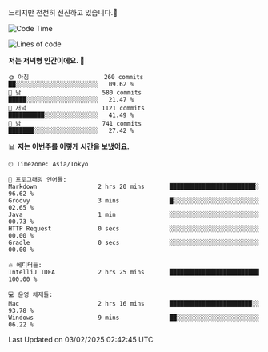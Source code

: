 느리지만 천천히 전진하고 있습니다.🐢

<!--START_SECTION:waka-->
![Code Time](http://img.shields.io/badge/Code%20Time-1%2C519%20hrs%2026%20mins-blue)

![Lines of code](https://img.shields.io/badge/%EC%A0%80%EB%8A%94%20%EC%97%AC%ED%83%9C%EA%B9%8C%EC%A7%80%20-916.3%20thousand%20%EC%A4%84%EC%9D%98%20%EC%BD%94%EB%93%9C%EB%A5%BC%20%EC%9E%91%EC%84%B1%ED%96%88%EC%96%B4%EC%9A%94.-blue)

**저는 저녁형 인간이에요. 🦉** 

```text
🌞 아침                     260 commits         ██░░░░░░░░░░░░░░░░░░░░░░░   09.62 % 
🌆 낮　                     580 commits         █████░░░░░░░░░░░░░░░░░░░░   21.47 % 
🌃 저녁                     1121 commits        ██████████░░░░░░░░░░░░░░░   41.49 % 
🌙 밤　                     741 commits         ███████░░░░░░░░░░░░░░░░░░   27.42 % 
```


📊 **저는 이번주를 이렇게 시간을 보냈어요.** 

```text
🕑︎ Timezone: Asia/Tokyo

💬 프로그래밍 언어들: 
Markdown                 2 hrs 20 mins       ████████████████████████░   96.62 % 
Groovy                   3 mins              █░░░░░░░░░░░░░░░░░░░░░░░░   02.65 % 
Java                     1 min               ░░░░░░░░░░░░░░░░░░░░░░░░░   00.73 % 
HTTP Request             0 secs              ░░░░░░░░░░░░░░░░░░░░░░░░░   00.00 % 
Gradle                   0 secs              ░░░░░░░░░░░░░░░░░░░░░░░░░   00.00 % 

🔥 에디터들: 
IntelliJ IDEA            2 hrs 25 mins       █████████████████████████   100.00 % 

💻 운영 체제들: 
Mac                      2 hrs 16 mins       ███████████████████████░░   93.78 % 
Windows                  9 mins              ██░░░░░░░░░░░░░░░░░░░░░░░   06.22 % 
```


 Last Updated on 03/02/2025 02:42:45 UTC
<!--END_SECTION:waka-->
